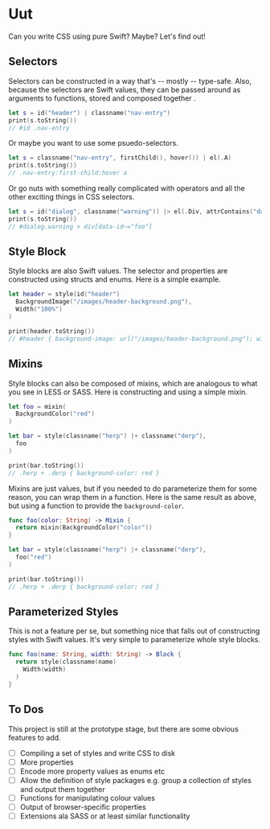 # Uut

Can you write CSS using pure Swift? Maybe? Let's find out!

## Selectors

Selectors can be constructed in a way that's -- mostly -- type-safe. Also, because the selectors are Swift values, they can be passed around as arguments to functions, stored and composed together .

```swift
let s = id("header") | classname("nav-entry")
print(s.toString())
// #id .nav-entry
```

Or maybe you want to use some psuedo-selectors.

```swift
let s = classname("nav-entry", firstChild(), hover()) | el(.A)
print(s.toString())
// .nav-entry:first-child:hover a
```

Or go nuts with something really complicated with operators and all the other exciting things in CSS selectors.

```swift
let s = id("dialog", classname("warning")) |> el(.Div, attrContains("data-id", "foo"))
print(s.toString())
// #dialog.warning > div[data-id~="foo"]
```

## Style Block

Style blocks are also Swift values. The selector and properties are constructed using structs and enums. Here is a simple example.

```swift
let header = style(id("header")
  BackgroundImage("/images/header-background.png"),
  Width("100%")
)

print(header.toString())
// #header { background-image: url("/images/header-background.png"); width: 100%; }
```

## Mixins

Style blocks can also be composed of mixins, which are analogous to what you see in LESS or SASS. Here is constructing and using a simple mixin.

```swift
let foo = mixin(
  BackgroundColor("red")
)

let bar = style(classname("herp") |+ classname("derp"),
  foo
)

print(bar.toString())
// .herp + .derp { background-color: red }
```

Mixins are just values, but if you needed to do parameterize them for some reason, you can wrap them in a function. Here is the same result as above, but using a function to provide the `background-color`.


```swift
func foo(color: String) -> Mixin {
  return mixin(BackgroundColor("color"))
}

let bar = style(classname("herp") |+ classname("derp"),
  foo("red")
)

print(bar.toString())
// .herp + .derp { background-color: red }
```

## Parameterized Styles

This is not a feature per se, but something nice that falls out of constructing styles with Swift values. It's very simple to parameterize whole style blocks.

```swift
func foo(name: String, width: String) -> Block {
  return style(classname(name)
    Width(width)
  )
}
```

## To Dos

This project is still at the prototype stage, but there are some obvious features to add.

* [ ] Compiling a set of styles and write CSS to disk
* [ ] More properties
* [ ] Encode more property values as enums etc
* [ ] Allow the definition of style packages e.g. group a collection of styles and output them together
* [ ] Functions for manipulating colour values
* [ ] Output of browser-specific properties
* [ ] Extensions ala SASS or at least similar functionality
